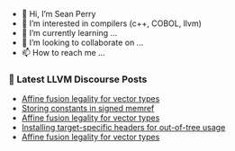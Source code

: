 - 👋 Hi, I’m Sean Perry
- 👀 I’m interested in compilers (c++, COBOL, llvm)
- 🌱 I’m currently learning ...
- 💞️ I’m looking to collaborate on ...
- 📫 How to reach me ...

<!---
s66perry/s66perry is a ✨ special ✨ repository because its `README.md` (this file) appears on your GitHub profile.
You can click the Preview link to take a look at your changes.
--->
### 📕 Latest LLVM Discourse Posts

<!-- DISCOURSE-LLVM:START -->
- [Affine fusion legality for vector types](https://discourse.llvm.org/t/affine-fusion-legality-for-vector-types/83079#post_3)
- [Storing constants in signed memref](https://discourse.llvm.org/t/storing-constants-in-signed-memref/83051#post_4)
- [Affine fusion legality for vector types](https://discourse.llvm.org/t/affine-fusion-legality-for-vector-types/83079#post_2)
- [Installing target-specific headers for out-of-tree usage](https://discourse.llvm.org/t/installing-target-specific-headers-for-out-of-tree-usage/83080#post_1)
- [Affine fusion legality for vector types](https://discourse.llvm.org/t/affine-fusion-legality-for-vector-types/83079#post_1)
<!-- DISCOURSE-LLVM:END -->
